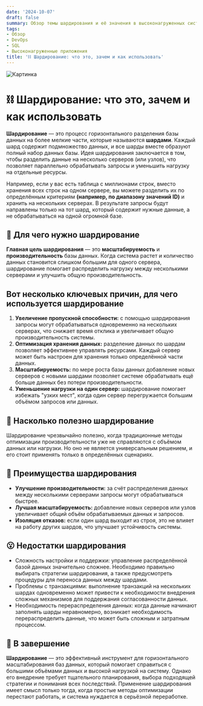 ```yaml
---
date: '2024-10-07'
draft: false
summary: Обзор темы шардирования и её значения в высоконагруженных системах
tags:
- Обзор
- DevOps
- SQL
- Высоконагруженные приложения
title: '⛓️ Шардирование: что это, зачем и как использовать'
---
```


![Картинка](https://adamanr.github.io/blog/images/posts/image_45.jpg)

# ⛓️ Шардирование: что это, зачем и как использовать

**Шардирование** — это процесс горизонтального разделения базы данных на более мелкие части, которые называются **__шардами__**. Каждый шард содержит подмножество данных, и все шарды вместе образуют полный набор данных базы. Идея шардирования заключается в том, чтобы разделить данные на несколько серверов (или узлов), что позволяет параллельно обрабатывать запросы и уменьшить нагрузку на отдельные ресурсы.

Например, если у вас есть таблица с миллионами строк, вместо хранения всех строк на одном сервере, вы можете разделить их по определённым критериям __(например, по диапазону значений ID)__ и хранить на нескольких серверах. В результате запросы будут направлены только на тот шард, который содержит нужные данные, а не обрабатываться на одной огромной базе.

## 🤩 Для чего нужно шардирование
**Главная цель шардирования** — это __масштабируемость__ и __производительность__ базы данных. Когда система растет и количество данных становится слишком большим для одного сервера, шардирование помогает распределить нагрузку между несколькими серверами и улучшить общую производительность.

## Вот несколько ключевых причин, для чего используется шардирование
1. **__Увеличение пропускной способности:__** с помощью шардирования запросы могут обрабатываться одновременно на нескольких серверах, что снижает время отклика и увеличивает общую производительность системы.
2. **__Оптимизация хранения данных:__** разделение данных по шардам позволяет эффективнее управлять ресурсами. Каждый сервер может быть настроен для хранения только определённой части данных.
3. **__Масштабируемость:__** по мере роста базы данных добавление новых серверов с новыми шардами позволяет системе обрабатывать ещё больше данных без потери производительности.
4. **__Уменьшение нагрузки на один сервер:__** шардирование помогает избежать "узких мест", когда один сервер перегружается большим объёмом запросов или данных.

## 🧐 **Насколько полезно шардирование**
Шардирование чрезвычайно полезно, когда традиционные методы оптимизации производительности уже не справляются с объёмом данных или нагрузки. Но оно не является универсальным решением, и его стоит применять только в определённых сценариях.

## 🤬 **Преимущества шардирования**
- **__Улучшение производительности:__** за счёт распределения данных между несколькими серверами запросы могут обрабатываться быстрее.
- **__Лучшая масштабируемость:__** добавление новых серверов или узлов увеличивает общий объём обрабатываемых данных и запросов.
- **__Изоляция отказов:__** если один шард выходит из строя, это не влияет на работу других шардов, что улучшает устойчивость системы.

## 😮 **Недостатки шардирования**
- Сложность настройки и поддержки: управление распределённой базой данных значительно сложнее. Необходимо правильно выбирать стратегии шардирования, а также предусмотреть процедуры для переноса данных между шардами.
- Проблемы с транзакциями: выполнение транзакций на нескольких шардах одновременно может привести к необходимости внедрения сложных механизмов для поддержания согласованности данных.
- Необходимость перераспределения данных: когда данные начинают заполнять шарды неравномерно, возникает необходимость перераспределить данные, что может быть сложным и затратным процессом.

## 🛌 **В завершение**
__Шардирование__ — это эффективный инструмент для горизонтального масштабирования баз данных, который помогает справиться с большими объёмами данных и высокой нагрузкой на систему. Однако его внедрение требует тщательного планирования, выбора подходящей стратегии и понимания всех последствий. Применение шардирования имеет смысл только тогда, когда простые методы оптимизации перестают работать, и система нуждается в серьёзной переработке.
